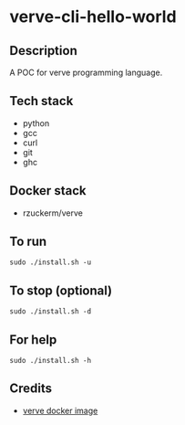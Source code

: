 # verve-cli-hello-world

## Description
A POC for verve programming language.

## Tech stack
- python
- gcc
- curl
- git
- ghc

## Docker stack
- rzuckerm/verve

## To run
`sudo ./install.sh -u`

## To stop (optional)
`sudo ./install.sh -d`

## For help
`sudo ./install.sh -h`

## Credits
- [verve docker image](https://github.com/rzuckerm/verve-docker-image.git)